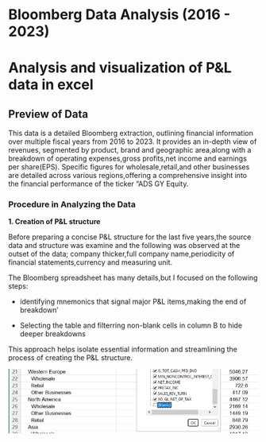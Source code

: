 # Bloomberg Data Analysis (2016 - 2023)

# Analysis and visualization of P&L data in excel

## Preview of Data

This data is a detailed Bloomberg extraction, outlining financial information over multiple fiscal years from 2016 to 2023. It provides an in-depth view of revenues, segmented by product, brand and geographic area,along with a breakdown of operating expenses,gross profits,net income and earnings per share(EPS). Specific figures for wholesale,retail,and other businesses are detailed across various regions,offering a comprehensive insight into the financial performance of the ticker “ADS GY Equity.

### Procedure in Analyzing the Data

**1. Creation of P&L structure**

Before preparing a concise P&L structure for the last five years,the source data and structure was examine and the following was observed at the outset of the data; company thicker,full company name,periodicity of financial statements,currency and measuring unit.

The Bloomberg spreadsheet has many details,but I focused on the following steps:

- identifying mnemonics that signal major P&L items,making the end of breakdown’

- Selecting the table and filterring non-blank cells in column B to hide deeper breakdowns

This approach helps isolate essential information and streamlining the process of creating the P&L structure.

![picture1](/images/Picture1.png)

